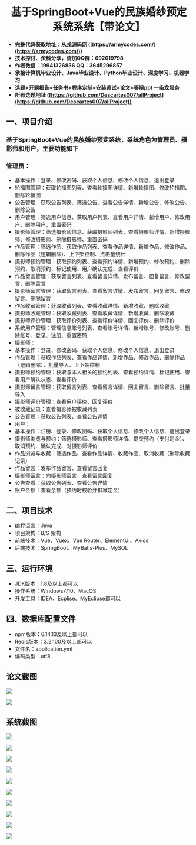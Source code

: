 <h1 align="center">基于SpringBoot+Vue的民族婚纱预定系统系统【带论文】</h1></p>

- <b>完整代码获取地址：从戎源码网 ([https://armycodes.com/](https://armycodes.com/))</b>
- <b>技术探讨、资料分享，请加QQ群：692619798</b>
- <b>作者微信：19941326836  QQ：3645296857</b>
- <b>承接计算机毕业设计、Java毕业设计、Python毕业设计、深度学习、机器学习</b>
- <b>选题+开题报告+任务书+程序定制+安装调试+论文+答辩ppt 一条龙服务</b>
- <b>所有选题地址 ([https://github.com/Descartes007/allProject](https://github.com/Descartes007/allProject)) </b>

## 一、项目介绍

### 基于SpringBoot+Vue的民族婚纱预定系统，系统角色为管理员、摄影师和用户，主要功能如下
### 管理员：
- 基本操作：登录、修改密码、获取个人信息、修改个人信息、退出登录
- 轮播图管理：获取轮播图列表、查看轮播图详情、新增轮播图、修改轮播图、删除轮播图
- 公告管理：获取公告列表、筛选公告、查看公告详情、新增公告、修改公告、删除公告
- 用户管理：筛选用户信息、获取用户列表、查看用户详情、新增用户、修改用户、删除用户、重置密码
- 摄影师管理：筛选摄影师信息、获取摄影师列表、查看摄影师详情、新增摄影师、修改摄影师、删除摄影师、重置密码
- 作品管理：筛选作品、获取作品列表、查看作品详情、新增作品、修改作品、删除作品（逻辑删除）、上下架控制、点击量统计
- 摄影师预约管理：获取预约列表、查看预约详情、新增预约、修改预约、删除预约、取消预约、标记使用、用户确认完成、查看评价
- 作品留言管理：获取留言列表、查看留言详情、发布留言、回复留言、修改留言、删除留言
- 摄影师留言管理：获取留言列表、查看留言详情、发布留言、回复留言、修改留言、删除留言
- 作品收藏管理：获取收藏列表、查看收藏详情、新增收藏、删除收藏
- 摄影师收藏管理：获取收藏列表、查看收藏详情、新增收藏、删除收藏
- 摄影师评价管理：获取评价列表、查看评价详情、回复评价、删除评价
- 系统用户管理：管理信息账号列表、查看账号详情、新增账号、修改账号、删除账号、登录、注册、重置密码
- 摄影师：
- 基本操作：登录、修改密码、获取个人信息、修改个人信息、退出登录
- 作品管理：获取作品列表、查看作品详情、新增作品、修改作品、删除作品（逻辑删除）、批量导入、上下架控制
- 摄影师预约管理：获取与本人相关的预约列表、查看预约详情、标记使用、查看用户确认状态、查看评价
- 摄影师留言管理：获取留言列表、查看留言详情、回复留言、删除留言、批量导入
- 摄影师评价管理：查看用户评价、回复评价
- 被收藏记录：查看摄影师被收藏列表
- 公告管理：获取公告列表、查看公告详情
- 用户：
- 基本操作：注册、登录、修改密码、获取个人信息、修改个人信息、退出登录
- 摄影师浏览与预约：筛选摄影师、查看摄影师详情、提交预约（支付定金）、取消预约、确认完成、对摄影师评价
- 作品浏览与收藏：筛选作品、查看作品详情、收藏作品、取消收藏（删除收藏记录）
- 作品留言：发布作品留言、查看留言回复
- 摄影师留言：向摄影师留言、查看留言回复
- 公告查看：获取公告列表、查看公告详情
- 账户金额：查看余额（预约时校验并扣减定金）

## 二、项目技术

- 编程语言：Java
- 项目架构：B/S 架构
- 前端技术：Vue、Vuex、Vue Router、ElementUI、Axios
- 后端技术：SpringBoot、MyBatis-Plus、MySQL


## 三、运行环境

- JDK版本：1.8及以上都可以
- 操作系统：Windows7/10、MacOS
- 开发工具：IDEA、Ecplise、MyEclipse都可以

## 四、数据库配置文件

- npm版本：6.14.13及以上都可以
- Redis版本：3.2.100及以上都可以
- 文件名：application.yml
- 编码类型：utf8

## 论文截图

![](screenshot/1.png)

![](screenshot/2.png)

## 系统截图

![](screenshot/3.png)

![](screenshot/4.png)

![](screenshot/5.png)

![](screenshot/6.png)

![](screenshot/7.png)

![](screenshot/8.png)

![](screenshot/9.png)

![](screenshot/10.png)

![](screenshot/11.png)

![](screenshot/12.png)